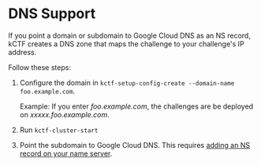 # DNS Support
If you point a domain or subdomain to Google Cloud DNS as an NS record, kCTF creates a DNS zone that maps the challenge to your challenge's IP address.

Follow these steps:

1. Configure the domain in `kctf-setup-config-create --domain-name foo.example.com`. 

   Example: If you enter *foo.example.com*, the challenges are be deployed on *xxxxx.foo.example.com*.
1. Run `kctf-cluster-start`
1. Point the subdomain to Google Cloud DNS. This requires [adding an NS record on your name server](https://cloud.google.com/dns/docs/update-name-servers).
